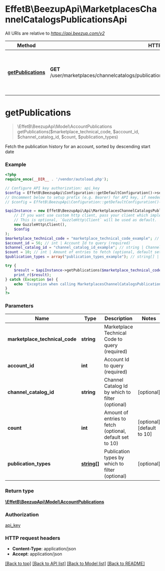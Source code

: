 # EffetB\BeezupApi\MarketplacesChannelCatalogsPublicationsApi

All URIs are relative to *https://api.beezup.com/v2*

Method | HTTP request | Description
------------- | ------------- | -------------
[**getPublications**](MarketplacesChannelCatalogsPublicationsApi.md#getPublications) | **GET** /user/marketplaces/channelcatalogs/publications/{marketplaceTechnicalCode}/{accountId}/history | Fetch the publication history for an account, sorted by descending start date


# **getPublications**
> \EffetB\BeezupApi\Model\AccountPublications getPublications($marketplace_technical_code, $account_id, $channel_catalog_id, $count, $publication_types)

Fetch the publication history for an account, sorted by descending start date

### Example
```php
<?php
require_once(__DIR__ . '/vendor/autoload.php');

// Configure API key authorization: api_key
$config = EffetB\BeezupApi\Configuration::getDefaultConfiguration()->setApiKey('Ocp-Apim-Subscription-Key', 'YOUR_API_KEY');
// Uncomment below to setup prefix (e.g. Bearer) for API key, if needed
// $config = EffetB\BeezupApi\Configuration::getDefaultConfiguration()->setApiKeyPrefix('Ocp-Apim-Subscription-Key', 'Bearer');

$apiInstance = new EffetB\BeezupApi\Api\MarketplacesChannelCatalogsPublicationsApi(
    // If you want use custom http client, pass your client which implements `GuzzleHttp\ClientInterface`.
    // This is optional, `GuzzleHttp\Client` will be used as default.
    new GuzzleHttp\Client(),
    $config
);
$marketplace_technical_code = "marketplace_technical_code_example"; // string | Marketplace Technical Code to query (required)
$account_id = 56; // int | Account Id to query (required)
$channel_catalog_id = "channel_catalog_id_example"; // string | Channel Catalog Id by which to filter (optional)
$count = 10; // int | Amount of entries to fetch (optional, default set to 10)
$publication_types = array("publication_types_example"); // string[] | Publication types by which to filter (optional)

try {
    $result = $apiInstance->getPublications($marketplace_technical_code, $account_id, $channel_catalog_id, $count, $publication_types);
    print_r($result);
} catch (Exception $e) {
    echo 'Exception when calling MarketplacesChannelCatalogsPublicationsApi->getPublications: ', $e->getMessage(), PHP_EOL;
}
?>
```

### Parameters

Name | Type | Description  | Notes
------------- | ------------- | ------------- | -------------
 **marketplace_technical_code** | **string**| Marketplace Technical Code to query (required) |
 **account_id** | **int**| Account Id to query (required) |
 **channel_catalog_id** | **string**| Channel Catalog Id by which to filter (optional) | [optional]
 **count** | **int**| Amount of entries to fetch (optional, default set to 10) | [optional] [default to 10]
 **publication_types** | [**string[]**](../Model/string.md)| Publication types by which to filter (optional) | [optional]

### Return type

[**\EffetB\BeezupApi\Model\AccountPublications**](../Model/AccountPublications.md)

### Authorization

[api_key](../../README.md#api_key)

### HTTP request headers

 - **Content-Type**: application/json
 - **Accept**: application/json

[[Back to top]](#) [[Back to API list]](../../README.md#documentation-for-api-endpoints) [[Back to Model list]](../../README.md#documentation-for-models) [[Back to README]](../../README.md)

